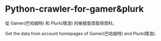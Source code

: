 # Python-crawler-for-gamer&plurk
 從 Gamer(巴哈姆特) 和 Plurk(噗浪) 的帳號首頁取得資料。
 
 Get the data from account homepages of Gamer(巴哈姆特) and Plurk(噗浪). 
